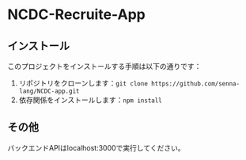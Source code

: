 # NCDC-Recruite-App

## インストール

このプロジェクトをインストールする手順は以下の通りです：

1. リポジトリをクローンします：`git clone https://github.com/senna-lang/NCDC-app.git`
2. 依存関係をインストールします：`npm install`

## その他

バックエンドAPIはlocalhost:3000で実行してください。

